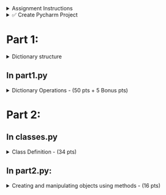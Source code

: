 
<details>
  <summary>
    Assignment Instructions
  </summary>

  - Download the [dictionary file](https://github.com/suchialex/CINS3002-Exam2/blob/main/employees.txt)
  - Download [pretty_print module](https://github.com/suchialex/pretty-print/blob/main/suchi_pretty_print.py)
</details>


<details>
  <summary>
    ✅ Create Pycharm Project
  </summary>

  - Add files main.py, classes.py, part1.py and part2.py
  - All dictionary operations will be in a function in part1.py
  - Class will be defined in classes.py
  - All class operations will be in a fucntion in part2.py
</details>


# Part 1:
<details>
  <summary>
    Dictionary structure
  </summary>

- The employees dictionary has  
`integer` (employee ID) -> `dictionary`

  - "name" -> `string`
  - "dept" -> `string`
  - "salary" -> `float` or `int`
  - "projects" -> `set`
  - "titles" -> `list`
  - "certifications" -> `dictionary`
    - `string` (certfication code) -> `string` (date in YYYY-MM-DD)
</details>

## In part1.py

<details>
  <summary>
    Dictionary Operations - (50 pts + 5 Bonus pts)
  </summary>

<details>
<summary>
  ✅ 0. Unpickle dictionary (3.5 pts)
</summary>

- Unpickle the dictionary in the file employees.txt
- Must use exception handling
</details>
   

<details>
<summary>
 ✅ 1. Print managers (5 pts)
</summary>
  
  - Print the name, department, salary of all the employees who have `manager` as one of their titles
  - Do a case-insensitive search on title
  - Must be in a nice tabular format
  - You may choose alignments and widths to fit the data
  - If name or department or salary are missing, print N/A
</details>


<details>
<summary>
 ✅ 2. Add title (5 pts)
</summary>

- Ask user for a name
- Add a new title `Developer` for any  employee with that name
- Do a case-insensitive comparison of the name
</details>


<details>
<summary>
 ✅ 3. Add certification (5 pts)
</summary>

- Ask user for a new employee ID and
- if that employee is present in the dictionary,
- ask user to enter
  - new certification code and
  - date taken
- add these values to that employee's certifications
- Cert code must be all uppercase regardless of user input
- Assume user will give good value for date in YYYY-MM-DD format

<details>
  <summary>
    Bonus 5 pts
  </summary>

  Perform validation on date 
  - year must be between 1995 and 2024,
  - month must be between 1 and 12,
  - date must be between
    - 1 and 30 for Apr, June, Sep, Nov
    - 1 and 31 for Jan, Mar, May, Jul, Aug, Oct, Dec
    - 1 and 28 for Feb in non-leap years
    - 1 and 29 for Feb in leap years
</details>
</details>


<details>
<summary>
  ✅ 4. Mayfield Inc Employees (5 pts)
</summary>

  Print the name and salaries of all the employees who are working on the project Mayfield Inc. The project name comparison must be case-insensitive. Choose a nice format and alignment so they are displayed in a tabular fashion. If either name or salary not available, print -
</details>


<details>
<summary>
  ✅ 5. Salary Raise (5 pts)
</summary>

  For all the employees working on Spring Valley, give a 25% raise in their salary. If anyone doesn't have a salary, set their salary at 65000. Do a case-insensitive search on projects.
</details>


<details>
<summary>
  ✅ 6. Add certification for IT employees (5 pts)
</summary>
  
  - Add a new certifcation `OCPL1` taken on `March 10, 2024` for all employees in the IT department
  - Do case-insensitive search on department
  - Make sure the date is in the right format when you insert it in the dictionary
</details>



<details>
<summary>
  ✅ 7. Employees with one certification (5 pts)
</summary>
  
  - Print the name, salary and department of all the employees with more than one certification
  - Must be in a tabular fashion, choose your alignments and widths to fit data
  - If name or salary or department not available, print -
</details>



<details>
<summary>
  ✅ 8. Add title for SCJP certified (5 pts)
</summary>
  
  - For anyone who has a `SCJP` certification, add a title called `Java Developer`
  - Do case-insensitive search on cert code
</details>



<details>
<summary>
  ✅ 9. Employees missing name (5 pts)
</summary>
  
  - Check the dictionary for any employee who might be missing a name
  - and if missing, print their ID and
  - ask the user to set a name.
  - Validate this name so
    - it doesn't have any special characters except space
    - format it so that first letter of each word is uppercase.
  - You may implement it in a separate function named validate_name, or in this function itself
</details>

  
<details>
<summary>
  ✅ 0. (1.5 pts)
</summary>
  
  - Pickle this dictionary and save it in a file (choose a name for your file)
</details>

</details>


# Part 2:

## In classes.py

<details>
  <summary>
    Class Definition - (34 pts)
  </summary>

  1. Create a class named computer (code conventions must be followed)
  2. This class will have
     - three instance attributes (all private attributes)
       - price
       - RAM
       - HDD
     - one initializer method (5 pts)
     - one str method (5 pts)
     - three get methods (for each 
attribute) (12 pts)
     - three set methods (for each attribute) (12 pts)
  4. Define the initializer method to bind all the attributes to the object, you may choose attribute names
  5. Define the str method to display the state of your object (choose a nice format)
  6. Define three different get methods to access the price, RAM and HDD using the minimal statements needed
  7. Define three different set methods to change the values of the price, RAM and HDD, using the minimal statements needed
</details>


## In part2.py:

<details>
  <summary>
    Creating and manipulating objects using methods - (16 pts)
  </summary>

  1. Create an object of the class defined above (choose your variable name) with three string values - `1900.99, 16GB, 1TB` - (3 pts)
  2. Create a dictionary with key 'Apple' and value is the object created in step 1 - (2 pts)
  3. Create another object (choose your variable name) with three string values - `2999.99, 16GB, 2TB` - (3 pts)
  4. Add to the dictionary another element - key 'ApplePro' and value is the object created in step 3 - (2 pts)
  5. Write print statements that print the following:  
  `Apple - Price: $1900.99 - New Price: $1875.99`
  (4 pts)  
  💡 Hint: Use must use the appropriate dictionary element which has the object, print the product key and using the object print its price, then use the set method to change the price, and print the new price
  7. Serialize this dictionary (pickle it) and save it in a file (choose any name for the file) - (2 pts)
</details>
